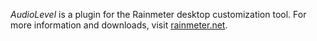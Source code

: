 *AudioLevel* is a plugin for the Rainmeter desktop customization tool. For more information and downloads, visit [rainmeter.net](http://rainmeter.net/).
